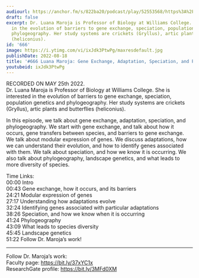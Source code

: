 ```yaml
---
audiourl: https://anchor.fm/s/822ba20/podcast/play/52553568/https%3A%2F%2Fd3ctxlq1ktw2nl.cloudfront.net%2Fstaging%2F2022-4-25%2Fd677da20-07ed-e2ef-5d0b-65b58849c73c.m4a
draft: false
excerpt: Dr. Luana Maroja is Professor of Biology at Williams College. She is interested
  in the evolution of barriers to gene exchange, speciation, population genetics and
  phylogeography. Her study systems are crickets (Gryllus), artic plants and butterflies
  (heliconius).
id: '666'
image: https://i.ytimg.com/vi/ixJdk3PtwPg/maxresdefault.jpg
publishDate: 2022-08-18
title: '#666 Luana Maroja: Gene Exchange, Adaptation, Speciation, and Phylogeography'
youtubeid: ixJdk3PtwPg
---
```

<div class="timelinks">

RECORDED ON MAY 25th 2022.  
Dr. Luana Maroja is Professor of Biology at Williams College. She is interested in the evolution of barriers to gene exchange, speciation, population genetics and phylogeography. Her study systems are crickets (Gryllus), artic plants and butterflies (heliconius).

In this episode, we talk about gene exchange, adaptation, speciation, and phylogeography. We start with gene exchange, and talk about how it occurs, gene transfers between species, and barriers to gene exchange. We talk about modular expression of genes. We discuss adaptations, how we can understand their evolution, and how to identify genes associated with them. We talk about speciation, and how we know it is occurring. We also talk about phylogeography, landscape genetics, and what leads to more diversity of species.

Time Links:  
<time>00:00</time> Intro  
<time>00:43</time> Gene exchange, how it occurs, and its barriers  
<time>24:21</time> Modular expression of genes  
<time>27:17</time> Understanding how adaptations evolve  
<time>32:24</time> Identifying genes associated with particular adaptations  
<time>38:26</time> Speciation, and how we know when it is occurring  
<time>41:24</time> Phylogeography  
<time>43:09</time> What leads to species diversity  
<time>45:45</time> Landscape genetics  
<time>51:22</time> Follow Dr. Maroja’s work!

---

Follow Dr. Maroja’s work:  
Faculty page: https://bit.ly/37xYC1x  
ResearchGate profile: https://bit.ly/3MFd0XM
</div>


